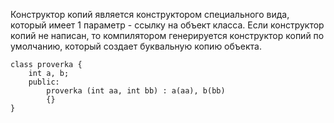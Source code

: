 Конструктор копий является конструктором специального вида, который имеет 1 параметр - ссылку на объект класса. Если конструктор копий не написан, то компилятором генерируется конструктор копий по умолчанию, который создает буквальную копию объекта.
```
class proverka {
	int a, b;
	public:
		proverka (int aa, int bb) : a(aa), b(bb)
		{}
}
```